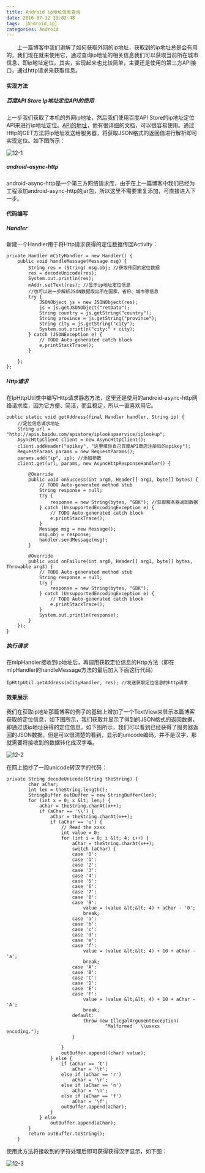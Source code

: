 ```yaml
---
title: Android ip地址信息查询
date: 2016-07-12 23:02:48
tags: ［Android,ip］
categories: Android
---
```


　　上一篇博客中我们讲解了如何获取外网的ip地址，获取到的ip地址总是会有用的，我们现在就来使用它，通过查询ip地址的相关信息我们可以获取当前所在城市信息，即ip地址定位。其实，实现起来也比较简单，主要还是使用的第三方API接口，通过http请求来获取信息。

<!--more-->

#### 实现方法

##### 百度API Store Ip地址定位API的使用

上一步我们获取了本机的外网ip地址，然后我们使用百度API Store的ip地址定位API来进行ip地址定位。[API的地址](http://apistore.baidu.com/apiworks/servicedetail/114.html)，他有很详细的文档，可以很容易使用。通过Http的GET方法将ip地址发送给服务器，将获取JSON格式的返回值进行解析即可实现定位。如下图所示：

![12-1](http://ohe7ixo05.bkt.clouddn.com/2016/7/12-1.jpg)

##### android-async-http

android-async-http是一个第三方网络请求库，由于在上一篇博客中我们已经为工程添加android-async-http的jar包，所以这里不需要重复添加，可直接进入下一步。

#### 代码编写

##### Handler

新建一个Handler用于将Http请求获得的定位数据传回Activity：

```
private Handler mCityHandler = new Handler() {
    public void handleMessage(Message msg) {
        String res = (String) msg.obj; //获取传回的定位数据
        res = decodeUnicode(res);
        System.out.println(res); 
        mAddr.setText(res); //显示ip地址定位信息
        //也可以进一步解析JSON数据取出所在国家、省份、城市等信息
        try {
            JSONObject js = new JSONObject(res);
            js = js.getJSONObject("retData");
            String country = js.getString("country");
            String province = js.getString("province");
            String city = js.getString("city");
            System.out.println("city:" + city);
        } catch (JSONException e) {
            // TODO Auto-generated catch block
            e.printStackTrace();
        }
        
    };
};
```

##### Http请求

在IpHttpUtil类中编写Http请求静态方法，这里还是使用的android-async-http网络请求库，因为它方便、简洁，而且稳定，所以一直喜欢用它。

```
public static void getAddress(final Handler handler, String ip) {
    //定位信息请求地址
    String url = "http://apis.baidu.com/apistore/iplookupservice/iplookup";
    AsyncHttpClient client = new AsyncHttpClient();
    client.addHeader("apikey", "这里填你自己百度API商店注册后的apikey");
    RequestParams params = new RequestParams();
    params.add("ip", ip); //添加参数
    client.get(url, params, new AsyncHttpResponseHandler() {
    
        @Override
        public void onSuccess(int arg0, Header[] arg1, byte[] bytes) {
            // TODO Auto-generated method stub
            String response = null;
            try {
                response = new String(bytes, "GBK"); //获取服务器返回数据
            } catch (UnsupportedEncodingException e) {
                // TODO Auto-generated catch block
                e.printStackTrace();
            }
            Message msg = new Message();
            msg.obj = response;
            handler.sendMessage(msg);
        }
        
        @Override
        public void onFailure(int arg0, Header[] arg1, byte[] bytes, Throwable arg3) {
            // TODO Auto-generated method stub
            String response = null;
            try {
                response = new String(bytes, "GBK");
            } catch (UnsupportedEncodingException e) {
                // TODO Auto-generated catch block
                e.printStackTrace();
            }
            System.out.println(response);
        }
    });
}
```

##### 执行请求

在mIpHandler接收到ip地址后，再调用获取定位信息的Http方法（即在mIpHandler的handleMessage方法的最后加入下面这行代码）

```
IpHttpUtil.getAddress(mCityHandler, res); //发送获取定位信息的http请求
```

#### 效果展示

我们在获取ip地址那篇博客的例子的基础上增加了一个TextView来显示本篇博客获取的定位信息，如下图所示，我们获取并显示了得到的JSON格式的返回数据，即通过该ip地址获得的定位信息。如下图所示，我们可以看到已经获得了服务器返回的JSON数据，但是可以很清楚的看到，显示的unicode编码，并不是汉字，那就需要将接收到的数据转化成汉字咯。

![12-2](http://ohe7ixo05.bkt.clouddn.com/2016/7/12-2.jpg)

在网上摘抄了一段unicode转汉字的代码：

```
private String decodeUnicode(String theString) {
        char aChar;
        int len = theString.length();
        StringBuffer outBuffer = new StringBuffer(len);
        for (int x = 0; x &lt; len;) {
            aChar = theString.charAt(x++);
            if (aChar == '\\') {
                aChar = theString.charAt(x++);
                if (aChar == 'u') {
                    // Read the xxxx
                    int value = 0;
                    for (int i = 0; i &lt; 4; i++) {
                        aChar = theString.charAt(x++);
                        switch (aChar) {
                        case '0':
                        case '1':
                        case '2':
                        case '3':
                        case '4':
                        case '5':
                        case '6':
                        case '7':
                        case '8':
                        case '9':
                            value = (value &lt;&lt; 4) + aChar - '0';
                            break;
                        case 'a':
                        case 'b':
                        case 'c':
                        case 'd':
                        case 'e':
                        case 'f':
                            value = (value &lt;&lt; 4) + 10 + aChar - 'a';
                            break;
                        case 'A':
                        case 'B':
                        case 'C':
                        case 'D':
                        case 'E':
                        case 'F':
                            value = (value &lt;&lt; 4) + 10 + aChar - 'A';
                            break;
                        default:
                            throw new IllegalArgumentException(
                                    "Malformed   \\uxxxx   encoding.");
                        }
 
                    }
                    outBuffer.append((char) value);
                } else {
                    if (aChar == 't')
                        aChar = '\t';
                    else if (aChar == 'r')
                        aChar = '\r';
                    else if (aChar == 'n')
                        aChar = '\n';
                    else if (aChar == 'f')
                        aChar = '\f';
                    outBuffer.append(aChar);
                }
            } else
                outBuffer.append(aChar);
        }
        return outBuffer.toString();
    }
```


使用此方法将接收到的字符处理后即可获得获得汉字显示，如下图：

![12-3](http://ohe7ixo05.bkt.clouddn.com/2016/7/12-3.jpg)





